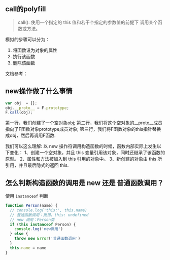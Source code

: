 ## call的polyfill

> call(): 使用一个指定的 this 值和若干个指定的参数值的前提下 调用某个函数或方法。

模拟的步骤可以分为：
1. 将函数设为对象的属性
2. 执行该函数
3. 删除该函数

文档参考：[](https://juejin.im/post/5907eb99570c3500582ca23c)

## new操作做了什么事情

```js
var obj  = {};
obj.__proto__ = F.prototype;
F.call(obj);
```

第一行，我们创建了一个空对象obj;
第二行，我们将这个空对象的__proto__成员指向了F函数对象prototype成员对象;
第三行，我们将F函数对象的this指针替换成obj，然后再调用F函数.

我们可以这么理解: 以 new 操作符调用构造函数的时候，函数内部实际上发生以下变化：
1、创建一个空对象，并且 this 变量引用该对象，同时还继承了该函数的原型。
2、属性和方法被加入到 this 引用的对象中。
3、新创建的对象由 this 所引用，并且最后隐式的返回 this.

## 怎么判断构造函数的调用是 new 还是 普通函数调用？

使用 `instanceof` 判断
```js
function Person(name) {
  // console.log('this:', this.name)
  // 普通函数调用：报错，this: undefined
  // new 调用：Person类
  if (this instanceof Person) {
    console.log('new调用')
  } else {
    throw new Error('普通函数调用')
  }
  this.name = name
}
```